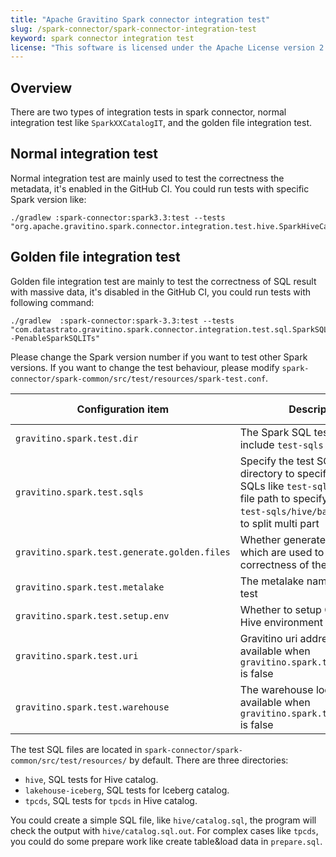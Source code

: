 ```yaml
---
title: "Apache Gravitino Spark connector integration test"
slug: /spark-connector/spark-connector-integration-test
keyword: spark connector integration test
license: "This software is licensed under the Apache License version 2."
---
```


## Overview

There are two types of integration tests in spark connector, normal integration test like `SparkXXCatalogIT`, and the golden file integration test. 

## Normal integration test

Normal integration test are mainly used to test the correctness the metadata, it's enabled in the GitHub CI. You could run tests with specific Spark version like:

```
./gradlew :spark-connector:spark3.3:test --tests "org.apache.gravitino.spark.connector.integration.test.hive.SparkHiveCatalogIT33.testCreateHiveFormatPartitionTable"
```

## Golden file integration test

Golden file integration test are mainly to test the correctness of SQL result with massive data, it's disabled in the GitHub CI, you could run tests with following command:

```
./gradlew  :spark-connector:spark-3.3:test --tests  "com.datastrato.gravitino.spark.connector.integration.test.sql.SparkSQLRegressionTest33 -PenableSparkSQLITs"
```

Please change the Spark version number if you want to test other Spark versions.
If you want to change the test behaviour, please modify `spark-connector/spark-common/src/test/resources/spark-test.conf`.

| Configuration item                           | Description                                                                                                                                                                            | Default value                                        | Required | Since Version |
|----------------------------------------------|----------------------------------------------------------------------------------------------------------------------------------------------------------------------------------------|------------------------------------------------------|----------|---------------|
| `gravitino.spark.test.dir`                   | The Spark SQL test base dir, include `test-sqls` and `data`.                                                                                                                           | `spark-connector/spark-common/src/test/resources/`   | No       | 0.6.0         |
| `gravitino.spark.test.sqls`                  | Specify the test SQLs, using directory to specify group of SQLs like `test-sqls/hive`, using file path to specify one SQL like `test-sqls/hive/basic.sql`, use `,` to split multi part | run all SQLs                                         | No       | 0.6.0         |
| `gravitino.spark.test.generate.golden.files` | Whether generate golden files which are used to check the correctness of the SQL result                                                                                                | false                                                | No       | 0.6.0         |
| `gravitino.spark.test.metalake`              | The metalake name to run the test                                                                                                                                                      | `test`                                               | No       | 0.6.0         |
| `gravitino.spark.test.setup.env`             | Whether to setup Gravitino and Hive environment                                                                                                                                        | `false`                                              | No       | 0.6.0         |
| `gravitino.spark.test.uri`                   | Gravitino uri address, only available when `gravitino.spark.test.setup.env` is false                                                                                                   | http://127.0.0.1:8090                                | No       | 0.6.0         |
| `gravitino.spark.test.warehouse`             | The warehouse location, only available when `gravitino.spark.test.setup.env` is false                                                                                                  | hdfs://127.0.0.1:9000/user/hive/warehouse-spark-test | No       | 0.6.0         |

The test SQL files are located in `spark-connector/spark-common/src/test/resources/` by default. There are three directories:
- `hive`, SQL tests for Hive catalog.
- `lakehouse-iceberg`, SQL tests for Iceberg catalog.
- `tpcds`, SQL tests for `tpcds` in Hive catalog.

You could create a simple SQL file, like `hive/catalog.sql`, the program will check the output with `hive/catalog.sql.out`. For complex cases like `tpcds`, you could do some prepare work like create table&load data in `prepare.sql`.